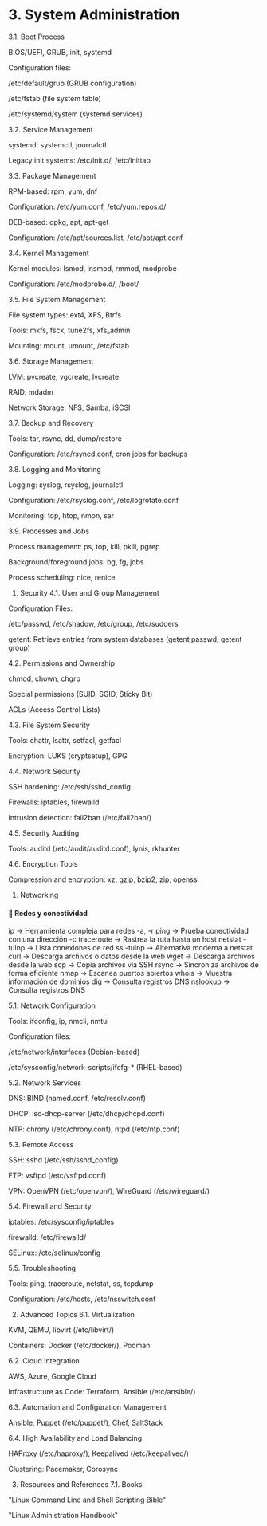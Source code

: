 
# 3. System Administration
3.1. Boot Process

BIOS/UEFI, GRUB, init, systemd

Configuration files:

/etc/default/grub (GRUB configuration)

/etc/fstab (file system table)

/etc/systemd/system (systemd services)

3.2. Service Management

systemd: systemctl, journalctl

Legacy init systems: /etc/init.d/, /etc/inittab

3.3. Package Management

RPM-based: rpm, yum, dnf

Configuration: /etc/yum.conf, /etc/yum.repos.d/

DEB-based: dpkg, apt, apt-get

Configuration: /etc/apt/sources.list, /etc/apt/apt.conf

3.4. Kernel Management

Kernel modules: lsmod, insmod, rmmod, modprobe

Configuration: /etc/modprobe.d/, /boot/

3.5. File System Management

File system types: ext4, XFS, Btrfs

Tools: mkfs, fsck, tune2fs, xfs_admin

Mounting: mount, umount, /etc/fstab

3.6. Storage Management

LVM: pvcreate, vgcreate, lvcreate

RAID: mdadm

Network Storage: NFS, Samba, iSCSI

3.7. Backup and Recovery

Tools: tar, rsync, dd, dump/restore

Configuration: /etc/rsyncd.conf, cron jobs for backups

3.8. Logging and Monitoring

Logging: syslog, rsyslog, journalctl

Configuration: /etc/rsyslog.conf, /etc/logrotate.conf

Monitoring: top, htop, nmon, sar

3.9. Processes and Jobs

Process management: ps, top, kill, pkill, pgrep

Background/foreground jobs: bg, fg, jobs

Process scheduling: nice, renice

1. Security
4.1. User and Group Management

Configuration Files:

/etc/passwd, /etc/shadow, /etc/group, /etc/sudoers

getent: Retrieve entries from system databases (getent passwd, getent group)

4.2. Permissions and Ownership

chmod, chown, chgrp

Special permissions (SUID, SGID, Sticky Bit)

ACLs (Access Control Lists)

4.3. File System Security

Tools: chattr, lsattr, setfacl, getfacl

Encryption: LUKS (cryptsetup), GPG

4.4. Network Security

SSH hardening: /etc/ssh/sshd_config

Firewalls: iptables, firewalld

Intrusion detection: fail2ban (/etc/fail2ban/)

4.5. Security Auditing

Tools: auditd (/etc/audit/auditd.conf), lynis, rkhunter

4.6. Encryption Tools

Compression and encryption: xz, gzip, bzip2, zip, openssl

1. Networking
#### 📡 Redes y conectividad
ip  → Herramienta compleja para redes
	-a, -r
ping → Prueba conectividad con una dirección
	-c
traceroute → Rastrea la ruta hasta un host
netstat -tulnp → Lista conexiones de red
ss -tulnp → Alternativa moderna a netstat
curl → Descarga archivos o datos desde la web
wget → Descarga archivos desde la web
scp → Copia archivos vía SSH
rsync → Sincroniza archivos de forma eficiente
nmap → Escanea puertos abiertos
whois → Muestra información de dominios
dig → Consulta registros DNS
nslookup → Consulta registros DNS

5.1. Network Configuration

Tools: ifconfig, ip, nmcli, nmtui

Configuration files:

/etc/network/interfaces (Debian-based)

/etc/sysconfig/network-scripts/ifcfg-* (RHEL-based)

5.2. Network Services

DNS: BIND (named.conf, /etc/resolv.conf)

DHCP: isc-dhcp-server (/etc/dhcp/dhcpd.conf)

NTP: chrony (/etc/chrony.conf), ntpd (/etc/ntp.conf)

5.3. Remote Access

SSH: sshd (/etc/ssh/sshd_config)

FTP: vsftpd (/etc/vsftpd.conf)

VPN: OpenVPN (/etc/openvpn/), WireGuard (/etc/wireguard/)

5.4. Firewall and Security

iptables: /etc/sysconfig/iptables

firewalld: /etc/firewalld/

SELinux: /etc/selinux/config

5.5. Troubleshooting

Tools: ping, traceroute, netstat, ss, tcpdump

Configuration: /etc/hosts, /etc/nsswitch.conf

2. Advanced Topics
6.1. Virtualization

KVM, QEMU, libvirt (/etc/libvirt/)

Containers: Docker (/etc/docker/), Podman

6.2. Cloud Integration

AWS, Azure, Google Cloud

Infrastructure as Code: Terraform, Ansible (/etc/ansible/)

6.3. Automation and Configuration Management

Ansible, Puppet (/etc/puppet/), Chef, SaltStack

6.4. High Availability and Load Balancing

HAProxy (/etc/haproxy/), Keepalived (/etc/keepalived/)

Clustering: Pacemaker, Corosync

3. Resources and References
7.1. Books

"Linux Command Line and Shell Scripting Bible"

"Linux Administration Handbook"